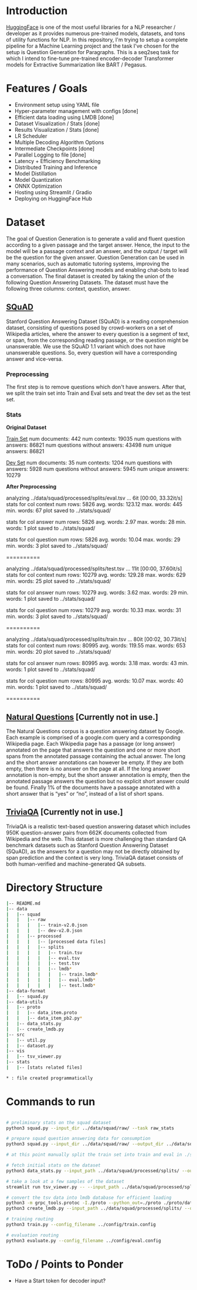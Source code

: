 # Introduction

[HuggingFace](https://huggingface.co/) is one of the most useful libraries for a NLP researcher / developer as it provides numerous pre-trained models, datasets, and tons of utility functions for NLP. In this repository, I'm trying to setup a complete pipeline for a Machine Learning project and the task I've chosen for the setup is Question Generation for Paragraphs. This is a seq2seq task for which I intend to fine-tune pre-trained encoder-decoder Transformer models for Extractive Summarization like BART / Pegasus.

# Features / Goals

* Environment setup using YAML file
* Hyper-parameter management with configs [done]
* Efficient data loading using LMDB [done]
* Dataset Visualization / Stats [done]
* Results Visualization / Stats [done]
* LR Scheduler
* Multiple Decoding Algorithm Options
* Intermediate Checkpoints [done]
* Parallel Logging to file [done]
* Latency + Efficiency Benchmarking
* Distributed Training and Inference
* Model Distillation
* Model Quantization
* ONNX Optimization
* Hosting using Streamlit / Gradio
* Deploying on HuggingFace Hub

# Dataset

The goal of Question Generation is to generate a valid and fluent question according to a given passage and the target answer. Hence, the input to the model will be a passage context and an answer, and the output / target will be the question for the given answer. Question Generation can be used in many scenarios, such as automatic tutoring systems, improving the performance of Question Answering models and enabling chat-bots to lead a conversation. The final dataset is created by taking the union of the following Question Answering Datasets. The dataset must have the following three columns: context, question, answer.

## [SQuAD](https://rajpurkar.github.io/SQuAD-explorer/)

Stanford Question Answering Dataset (SQuAD) is a reading comprehension dataset, consisting of questions posed by crowd-workers on a set of Wikipedia articles, where the answer to every question is a segment of text, or span, from the corresponding reading passage, or the question might be unanswerable. We use the SQuAD 1.1 variant which does not have unanswerable questions. So, every question will have a corresponding answer and vice-versa.

### Preprocessing

The first step is to remove questions which don't have answers. After that, we split the train set into Train and Eval sets and treat the dev set as the test set.

### Stats

<b>Original Dataset</b>

<u>Train Set</u>
num documents: 442
num contexts: 19035
num questions with answers: 86821
num questions without answers: 43498
num unique answers: 86821

<u>Dev Set</u>
num documents: 35
num contexts: 1204
num questions with answers: 5928
num questions without answers: 5945
num unique answers: 10279

<b>After Preprocessing</b>

analyzing ../data/squad/processed/splits/eval.tsv ...
6it [00:00, 33.32it/s]
stats for col context
num rows: 5826
avg. words: 123.12
max. words: 445
min. words: 67
plot saved to ../stats/squad/

stats for col answer
num rows: 5826
avg. words: 2.97
max. words: 28
min. words: 1
plot saved to ../stats/squad/

stats for col question
num rows: 5826
avg. words: 10.04
max. words: 29
min. words: 3
plot saved to ../stats/squad/

==========

analyzing ../data/squad/processed/splits/test.tsv ...
11it [00:00, 37.60it/s]
stats for col context
num rows: 10279
avg. words: 129.28
max. words: 629
min. words: 25
plot saved to ../stats/squad/

stats for col answer
num rows: 10279
avg. words: 3.62
max. words: 29
min. words: 1
plot saved to ../stats/squad/

stats for col question
num rows: 10279
avg. words: 10.33
max. words: 31
min. words: 3
plot saved to ../stats/squad/

==========

analyzing ../data/squad/processed/splits/train.tsv ...
80it [00:02, 30.73it/s]
stats for col context
num rows: 80995
avg. words: 119.55
max. words: 653
min. words: 20
plot saved to ../stats/squad/

stats for col answer
num rows: 80995
avg. words: 3.18
max. words: 43
min. words: 1
plot saved to ../stats/squad/

stats for col question
num rows: 80995
avg. words: 10.07
max. words: 40
min. words: 1
plot saved to ../stats/squad/

==========


## [Natural Questions](https://ai.google.com/research/NaturalQuestions) [Currently not in use.]

The Natural Questions corpus is a question answering dataset by Google. Each example is comprised of a google.com query and a corresponding Wikipedia page. Each Wikipedia page has a passage (or long answer) annotated on the page that answers the question and one or more short spans from the annotated passage containing the actual answer. The long and the short answer annotations can however be empty. If they are both empty, then there is no answer on the page at all. If the long answer annotation is non-empty, but the short answer annotation is empty, then the annotated passage answers the question but no explicit short answer could be found. Finally 1% of the documents have a passage annotated with a short answer that is “yes” or “no”, instead of a list of short spans.

## [TriviaQA](http://nlp.cs.washington.edu/triviaqa/) [Currently not in use.]

TriviaQA is a realistic text-based question answering dataset which includes 950K question-answer pairs from 662K documents collected from Wikipedia and the web. This dataset is more challenging than standard QA benchmark datasets such as Stanford Question Answering Dataset (SQuAD), as the answers for a question may not be directly obtained by span prediction and the context is very long. TriviaQA dataset consists of both human-verified and machine-generated QA subsets.

# Directory Structure

```bash
|-- README.md
|-- data
|	|-- squad
|	|	|-- raw
|	|	|	|-- train-v2.0.json
|	|	|	|-- dev-v2.0.json
|	|	|-- processed
|	|	|	|-- [processed data files]
|	|	|	|-- splits
|	|	|	|	|-- train.tsv
|	|	|	|	|-- eval.tsv
|	|	|	|	|-- test.tsv
|	|	|	|	|-- lmdb*
|	|	|	|	|	|-- train.lmdb*
|	|	|	|	|	|-- eval.lmdb*
|	|	|	|	|	|-- test.lmdb*
|-- data-format
|	|-- squad.py
|-- data-utils
|	|-- proto
|	|	|-- data_item.proto
|	|	|-- data_item_pb2.py*
|	|-- data_stats.py
|	|-- create_lmdb.py
|-- src
|	|-- util.py
|	|-- dataset.py
|-- vis
|	|-- tsv_viewer.py
|-- stats
|	|-- [stats related files]

* : file created programmatically
```

# Commands to run

```bash

# preliminary stats on the squad dataset
python3 squad.py --input_dir ../data/squad/raw/ --task raw_stats

# prepare squad question answering data for consumption
python3 squad.py --input_dir ../data/squad/raw/ --output_dir ../data/squad/processed/ --task json2tsv

# at this point manually split the train set into train and eval in ./splits

# fetch initial stats on the dataset
python3 data_stats.py --input_path ../data/squad/processed/splits/ --output_path ../stats/squad/

# take a look at a few samples of the dataset
streamlit run tsv_viewer.py -- --input_path ../data/squad/processed/splits/eval.tsv

# convert the tsv data into lmdb database for efficient loading
python3 -m grpc_tools.protoc -I./proto --python_out=./proto ./proto/data_item.proto
python3 create_lmdb.py --input_path ../data/squad/processed/splits/ --output_path ../data/squad/processed/splits/lmdb/

# training routing
python3 train.py --config_filename ../config/train.config

# evaluation routing
python3 evaluate.py --config_filename ../config/eval.config

```

# ToDo / Points to Ponder

* Have a Start token for decoder input?
